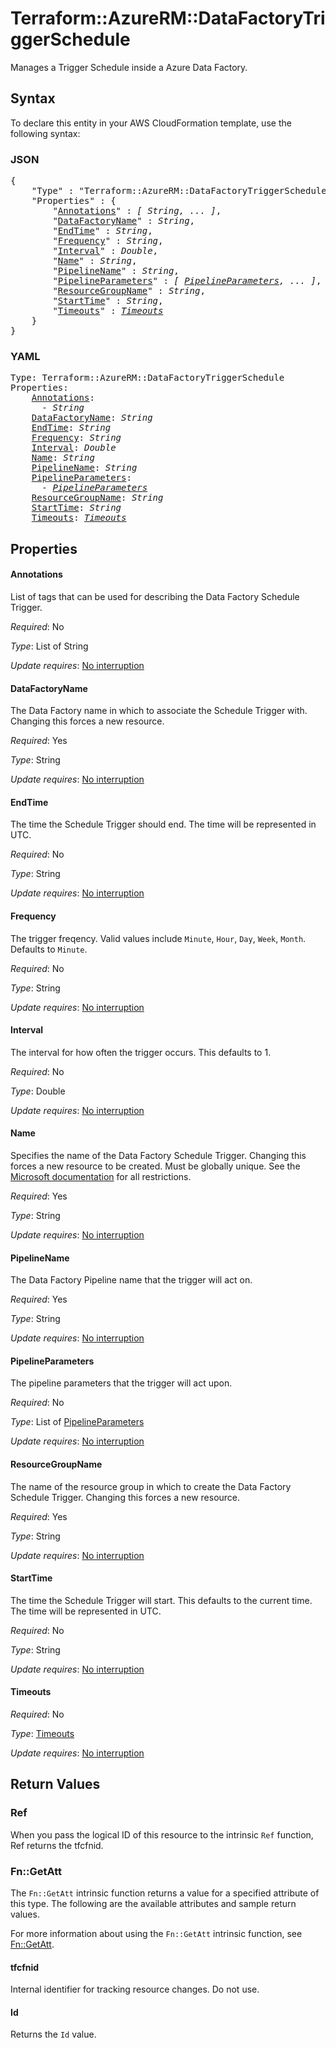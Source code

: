 # Terraform::AzureRM::DataFactoryTriggerSchedule

Manages a Trigger Schedule inside a Azure Data Factory.

## Syntax

To declare this entity in your AWS CloudFormation template, use the following syntax:

### JSON

<pre>
{
    "Type" : "Terraform::AzureRM::DataFactoryTriggerSchedule",
    "Properties" : {
        "<a href="#annotations" title="Annotations">Annotations</a>" : <i>[ String, ... ]</i>,
        "<a href="#datafactoryname" title="DataFactoryName">DataFactoryName</a>" : <i>String</i>,
        "<a href="#endtime" title="EndTime">EndTime</a>" : <i>String</i>,
        "<a href="#frequency" title="Frequency">Frequency</a>" : <i>String</i>,
        "<a href="#interval" title="Interval">Interval</a>" : <i>Double</i>,
        "<a href="#name" title="Name">Name</a>" : <i>String</i>,
        "<a href="#pipelinename" title="PipelineName">PipelineName</a>" : <i>String</i>,
        "<a href="#pipelineparameters" title="PipelineParameters">PipelineParameters</a>" : <i>[ <a href="pipelineparameters.md">PipelineParameters</a>, ... ]</i>,
        "<a href="#resourcegroupname" title="ResourceGroupName">ResourceGroupName</a>" : <i>String</i>,
        "<a href="#starttime" title="StartTime">StartTime</a>" : <i>String</i>,
        "<a href="#timeouts" title="Timeouts">Timeouts</a>" : <i><a href="timeouts.md">Timeouts</a></i>
    }
}
</pre>

### YAML

<pre>
Type: Terraform::AzureRM::DataFactoryTriggerSchedule
Properties:
    <a href="#annotations" title="Annotations">Annotations</a>: <i>
      - String</i>
    <a href="#datafactoryname" title="DataFactoryName">DataFactoryName</a>: <i>String</i>
    <a href="#endtime" title="EndTime">EndTime</a>: <i>String</i>
    <a href="#frequency" title="Frequency">Frequency</a>: <i>String</i>
    <a href="#interval" title="Interval">Interval</a>: <i>Double</i>
    <a href="#name" title="Name">Name</a>: <i>String</i>
    <a href="#pipelinename" title="PipelineName">PipelineName</a>: <i>String</i>
    <a href="#pipelineparameters" title="PipelineParameters">PipelineParameters</a>: <i>
      - <a href="pipelineparameters.md">PipelineParameters</a></i>
    <a href="#resourcegroupname" title="ResourceGroupName">ResourceGroupName</a>: <i>String</i>
    <a href="#starttime" title="StartTime">StartTime</a>: <i>String</i>
    <a href="#timeouts" title="Timeouts">Timeouts</a>: <i><a href="timeouts.md">Timeouts</a></i>
</pre>

## Properties

#### Annotations

List of tags that can be used for describing the Data Factory Schedule Trigger.

_Required_: No

_Type_: List of String

_Update requires_: [No interruption](https://docs.aws.amazon.com/AWSCloudFormation/latest/UserGuide/using-cfn-updating-stacks-update-behaviors.html#update-no-interrupt)

#### DataFactoryName

The Data Factory name in which to associate the Schedule Trigger with. Changing this forces a new resource.

_Required_: Yes

_Type_: String

_Update requires_: [No interruption](https://docs.aws.amazon.com/AWSCloudFormation/latest/UserGuide/using-cfn-updating-stacks-update-behaviors.html#update-no-interrupt)

#### EndTime

The time the Schedule Trigger should end. The time will be represented in UTC.

_Required_: No

_Type_: String

_Update requires_: [No interruption](https://docs.aws.amazon.com/AWSCloudFormation/latest/UserGuide/using-cfn-updating-stacks-update-behaviors.html#update-no-interrupt)

#### Frequency

The trigger freqency. Valid values include `Minute`, `Hour`, `Day`, `Week`, `Month`. Defaults to `Minute`.

_Required_: No

_Type_: String

_Update requires_: [No interruption](https://docs.aws.amazon.com/AWSCloudFormation/latest/UserGuide/using-cfn-updating-stacks-update-behaviors.html#update-no-interrupt)

#### Interval

The interval for how often the trigger occurs. This defaults to 1.

_Required_: No

_Type_: Double

_Update requires_: [No interruption](https://docs.aws.amazon.com/AWSCloudFormation/latest/UserGuide/using-cfn-updating-stacks-update-behaviors.html#update-no-interrupt)

#### Name

Specifies the name of the Data Factory Schedule Trigger. Changing this forces a new resource to be created. Must be globally unique. See the [Microsoft documentation](https://docs.microsoft.com/en-us/azure/data-factory/naming-rules) for all restrictions.

_Required_: Yes

_Type_: String

_Update requires_: [No interruption](https://docs.aws.amazon.com/AWSCloudFormation/latest/UserGuide/using-cfn-updating-stacks-update-behaviors.html#update-no-interrupt)

#### PipelineName

The Data Factory Pipeline name that the trigger will act on.

_Required_: Yes

_Type_: String

_Update requires_: [No interruption](https://docs.aws.amazon.com/AWSCloudFormation/latest/UserGuide/using-cfn-updating-stacks-update-behaviors.html#update-no-interrupt)

#### PipelineParameters

The pipeline parameters that the trigger will act upon.

_Required_: No

_Type_: List of <a href="pipelineparameters.md">PipelineParameters</a>

_Update requires_: [No interruption](https://docs.aws.amazon.com/AWSCloudFormation/latest/UserGuide/using-cfn-updating-stacks-update-behaviors.html#update-no-interrupt)

#### ResourceGroupName

The name of the resource group in which to create the Data Factory Schedule Trigger. Changing this forces a new resource.

_Required_: Yes

_Type_: String

_Update requires_: [No interruption](https://docs.aws.amazon.com/AWSCloudFormation/latest/UserGuide/using-cfn-updating-stacks-update-behaviors.html#update-no-interrupt)

#### StartTime

The time the Schedule Trigger will start. This defaults to the current time. The time will be represented in UTC.

_Required_: No

_Type_: String

_Update requires_: [No interruption](https://docs.aws.amazon.com/AWSCloudFormation/latest/UserGuide/using-cfn-updating-stacks-update-behaviors.html#update-no-interrupt)

#### Timeouts

_Required_: No

_Type_: <a href="timeouts.md">Timeouts</a>

_Update requires_: [No interruption](https://docs.aws.amazon.com/AWSCloudFormation/latest/UserGuide/using-cfn-updating-stacks-update-behaviors.html#update-no-interrupt)

## Return Values

### Ref

When you pass the logical ID of this resource to the intrinsic `Ref` function, Ref returns the tfcfnid.

### Fn::GetAtt

The `Fn::GetAtt` intrinsic function returns a value for a specified attribute of this type. The following are the available attributes and sample return values.

For more information about using the `Fn::GetAtt` intrinsic function, see [Fn::GetAtt](https://docs.aws.amazon.com/AWSCloudFormation/latest/UserGuide/intrinsic-function-reference-getatt.html).

#### tfcfnid

Internal identifier for tracking resource changes. Do not use.

#### Id

Returns the <code>Id</code> value.

